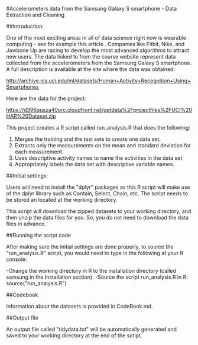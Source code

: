 #Accelerometers data from the Samsung Galaxy S smartphone - Data Extraction and Cleaning

##Introduction:

One of the most exciting areas in all of data science right now is wearable computing - see for example this article . Companies like Fitbit, Nike, and Jawbone Up are racing to develop the most advanced algorithms to attract new users. The data linked to from the course website represent data collected from the accelerometers from the Samsung Galaxy S smartphone. A full description is available at the site where the data was obtained:

http://archive.ics.uci.edu/ml/datasets/Human+Activity+Recognition+Using+Smartphones

Here are the data for the project:

https://d396qusza40orc.cloudfront.net/getdata%2Fprojectfiles%2FUCI%20HAR%20Dataset.zip

This project creates a R script called run_analysis.R that does the following:

1. Merges the training and the test sets to create one data set.
2. Extracts only the measurements on the mean and standard deviation for each measurement.
3. Uses descriptive activity names to name the activities in the data set
4. Appropriately labels the data set with descriptive variable names.

##Initial settings:

Users will need to install the "dplyr" packages as this R script will make use of the dplyr library such as Contain, Select, Chain, etc. The script needs to be stored an located at the working directory. 

This script will download the zipped datasets to your working directory, and then unzip the data files for you. So, you do not need to download the data files in advance. 


##Running the script code

After making sure the initial settings are done properly, to source the "run_analysis.R" script, you would need to type in the following at your R console:

-Change the working directory in R to the installation directory (called samsung in the Installation section).
-Source the script run_analysis.R in R: source("run_analysis.R")

##Codebook

Information about the datasets is provided in CodeBook.md.

##Output file

An output file called "tidydata.txt" will be automatically generated and saved to your working directory at the end of the script. 


